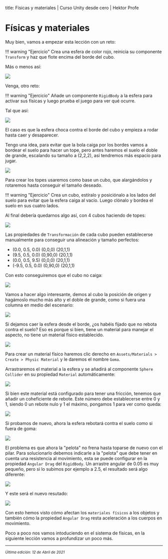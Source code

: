title: Físicas y materiales | Curso Unity desde cero | Hektor Profe

# Físicas y materiales

Muy bien, vamos a empezar esta lección con un reto:

!!! warning "Ejercicio"
    Crea una esfera de color rojo, reinicia su componente `Transform` y haz que flote encima del borde del cubo.

Más o menos así:

![]({{cdn}}/unity/Screenshot_49.png)

Venga, otro reto:

!!! warning "Ejercicio"
    Añade un componente `RigidBody` a la esfera para activar sus físicas y luego prueba el juego para ver qué ocurre.

Tal que así:

![]({{cdn}}/unity/Record_03.gif)

El caso es que la esfera choca contra el borde del cubo y empieza a rodar hasta caer y desaparecer.

Tengo una idea, para evitar que la bola caiga por los bordes vamos a bordear el suelo para hacer un tope, pero antes haremos el suelo el doble de grande, escalando su tamaño a (2,2,2), así tendremos más espacio para jugar.

![]({{cdn}}/unity/Screenshot_50.png)

Para crear los topes usaremos como base un cubo, que alargándolos y rotaremos hasta conseguir el tamaño deseado.

!!! warning "Ejercicio"
    Crea un cubo, estíralo y posiciónalo a los lados del suelo para evitar que la esfera caiga al vacío. Luego clónalo y bordea el suelo en sus cuatro lados.

Al final debería quedarnos algo así, con 4 cubos haciendo de topes:

![]({{cdn}}/unity/Screenshot_51.png)

Las propiedades de `Transformación` de cada cubo pueden establecerse manualmente para conseguir una alineación y tamaño perfectos:

* (0.0, 0.5, 0.0) (0,0,0) (20,1,1)
* (9.5, 0.5, 0.0) (0,90,0) (20,1,1)
* (0.0, 0.5, 9.5) (0,0,0) (20,1,1)
* (-9.5, 0.5, 0.0) (0,90,0) (20,1,1)

Con esto conseguiremos que el cubo no caiga:

![]({{cdn}}/unity/Record_04.gif)

Vamos a hacer algo interesante, demos al cubo la posición de origen y hagámoslo mucho más alto y el doble de grande, como si fuera una columna en medio del escenario:

![]({{cdn}}/unity/Screenshot_52.png)

Si dejamos caer la esfera desde el borde, ¿os habéis fijado que no rebota contra el suelo? Eso es porque si bien, tiene un material para manejar el aspecto, no tiene un material físico establecido.

![]({{cdn}}/unity/Record_05.gif)

Para crear un material físico haremos clic derecho en `Assets/Materials > Create > Physic Material` y le daremos el nombre `Goma`.

Arrastraremos el material a la esfera y se añadirá al componente `Sphere Collider` en su propiedad `Material` automáticamente:

![]({{cdn}}/unity/Screenshot_53.png)

Si bien este material está configurado para tener una fricción, tenemos que añadir un coheficiente de rebote. Este número debe establecerse entre 0 y 1, siendo 0 un rebote nulo y 1 el máximo, pongamos 1 para ver como queda:
 
![]({{cdn}}/unity/Screenshot_54.png)

Si probamos de nuevo, ahora la esfera rebotará contra el suelo como si fuera de goma:

![]({{cdn}}/unity/Record_06.gif)

El problema es que ahora la "pelota" no frena hasta toparse de nuevo con el pilar. Para solucionarlo debemos indicarle a la "pelota" que debe tener en cuenta una resistencia al movimiento, esta se puede configurar en la propiedad `Angular Drag` del `RigidBody`. Un arrastre angular de 0.05 es muy pequeño, pero si lo subimos por ejemplo a 2.5, el resultado será algo diferente: 

![]({{cdn}}/unity/Screenshot_55.png)

Y este será el nuevo resutado:

![]({{cdn}}/unity/Record_07.gif)

Con esto hemos visto cómo afectan los `materiales físicos` a los objetos y también cómo la propiedad `Angular Drag` resta aceleración a los cuerpos en movimiento.

Poco a poco nos vamos intoduciendo en el sistema de físicas, en la siguiente lección vamos a profundizar un poco más.

___
<small class="edited"><i>Última edición: 12 de Abril de 2021</i></small>